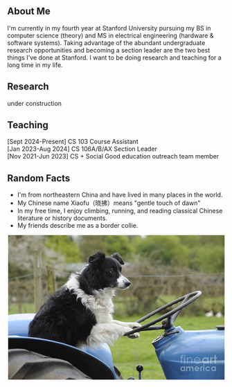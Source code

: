 ## About Me
I'm currently in my fourth year at Stanford University pursuing my BS in computer science (theory) and MS in electrical engineering (hardware & software systems). Taking advantage of the abundant undergraduate research opportunities and becoming a section leader are the two best things I've done at Stanford. I want to be doing research and teaching for a long time in my life.

## Research
under construction

## Teaching
[Sept 2024-Present] CS 103 Course Assistant \
[Jan 2023-Aug 2024] CS 106A/B/AX Section Leader \
[Nov 2021-Jun 2023] CS + Social Good education outreach team member

## Random Facts
- I'm from northeastern China and have lived in many places in the world.
- My Chinese name Xiaofu（晓拂）means "gentle touch of dawn"
- In my free time, I enjoy climbing, running, and reading classical Chinese literature or history documents.
- My friends describe me as a border collie.

<center>
    <img src="/assets/img/border-collie.jpg" alt="border collie driving" width="500"/>
</center>
